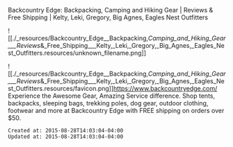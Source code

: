 
Backcountry Edge: Backpacking, Camping and Hiking Gear | Reviews & Free Shipping | Kelty, Leki, Gregory, Big Agnes, Eagles Nest Outfitters

![[./_resources/Backcountry_Edge__Backpacking,_Camping_and_Hiking_Gear___Reviews_&_Free_Shipping___Kelty,_Leki,_Gregory,_Big_Agnes,_Eagles_Nest_Outfitters.resources/unknown_filename.png]]

![[./_resources/Backcountry_Edge__Backpacking,_Camping_and_Hiking_Gear___Reviews_&_Free_Shipping___Kelty,_Leki,_Gregory,_Big_Agnes,_Eagles_Nest_Outfitters.resources/favicon.png]]<https://www.backcountryedge.com/>
Experience the Awesome Gear, Amazing Service difference. Shop tents, backpacks, sleeping bags, trekking poles, dog gear, outdoor clothing, footwear and more at Backcountry Edge with FREE shipping on orders over $50.

    Created at: 2015-08-28T14:03:04-04:00
    Updated at: 2015-08-28T14:03:04-04:00

